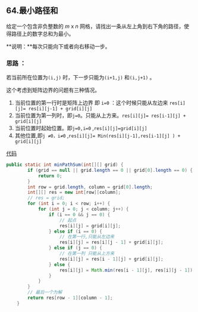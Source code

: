 ## 64.最小路径和

给定一个包含非负整数的 *m* x *n* 网格，请找出一条从左上角到右下角的路径，使得路径上的数字总和为最小。

**说明：**每次只能向下或者向右移动一步。

### 思路 ：

若当前所在位置为`(i,j)` 时，下一步只能为`(i+1,j)` 和`(i,j+1)` 。

这个考虑到矩阵边界的问题有三种情况。

1. 当前位置的第一行时是矩阵上边界 即 `i=0` ：这个时候只能从左边来 `res[i][j]= res[i][j-1] + grid[i][j]`
2. 当前位置为第一列时，即`j=0`。只能从上方来。`res[i][j]= res[i-1][j] + grid[i][j]` 
3. 当前位置时起始位置。即`j=0,i=0`  ,`res[i][j]=grid[i][j]`
4. 其他位置,即`j ≠0，i≠0` ,`res[i][j]= Min(res[i][j-1],res[i-1][j] ) + grid[i][j]` 

 

[代码](../../leetcode/app/src/main/java/top/werls/leetcode/MinPathSum.java)

```java
public static int minPathSum(int[][] grid) {
        if (grid == null || grid.length == 0 || grid[0].length == 0) {
            return 0;
        }
        int row = grid.length, column = grid[0].length;
        int[][] res = new int[row][column];
        // res = grid;
        for (int i = 0; i < row; i++) {
            for (int j = 0; j < column; j++) {
                if (i == 0 && j == 0) {
                    // 起点
                    res[i][j] = grid[i][j];
                } else if (i == 0) {
                    // 在第一行,只能从左边来
                    res[i][j] = res[i][j - 1] + grid[i][j];
                } else if (j == 0) {
                    // 在第一列 只能从上方来
                    res[i][j] = res[i - 1][j] + grid[i][j];
                } else {
                    res[i][j] = Math.min(res[i - 1][j], res[i][j - 1]) + grid[i][j];
                }
            }
        }
        // 最后一个为解
        return res[row - 1][column - 1];
    }
```





